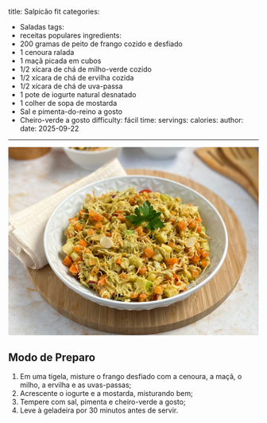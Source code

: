 title: Salpicão fit
categories:
  - Saladas
tags:
  - receitas populares
ingredients:
  - 200 gramas de peito de frango cozido e desfiado
  - 1 cenoura ralada
  - 1 maçã picada em cubos
  - 1/2 xícara de chá de milho-verde cozido
  - 1/2 xícara de chá de ervilha cozida
  - 1/2 xícara de chá de uva-passa
  - 1 pote de iogurte natural desnatado
  - 1 colher de sopa de mostarda
  - Sal e pimenta-do-reino a gosto
  - Cheiro-verde a gosto
difficulty: fácil
time:
servings:
calories:
author:
date: 2025-09-22
---
![Salpicão fit](/images/salpic_o_fit.jpg)

## Modo de Preparo
1. Em uma tigela, misture o frango desfiado com a cenoura, a maçã, o milho, a ervilha e as uvas-passas;
2. Acrescente o iogurte e a mostarda, misturando bem;
3. Tempere com sal, pimenta e cheiro-verde a gosto;
4. Leve à geladeira por 30 minutos antes de servir.
